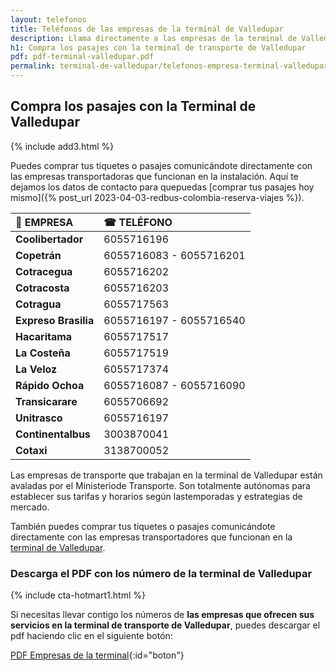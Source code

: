 ```yaml
---
layout: telefonos
title: Teléfonos de las empresas de la terminal de Valledupar
description: Llama directamente a las empresas de la terminal de Valledupar para COMPRAR TUS PASAJES SIN INTERMEDIARIOS. O descarga las lista de números gratis!
h1: Compra los pasajes con la terminal de transporte de Valledupar
pdf: pdf-terminal-valledupar.pdf
permalink: terminal-de-valledupar/telefonos-empresa-terminal-valledupar
---
```

## Compra los pasajes con la Terminal de Valledupar

{% include add3.html %}

Puedes comprar tus tiquetes o pasajes comunicándote directamente con las empresas transportadoras que funcionan en la instalación. Aquí te dejamos los datos de contacto para quepuedas [comprar tus pasajes hoy mismo]({% post_url 2023-04-03-redbus-colombia-reserva-viajes %}).

| 🚌 EMPRESA | ☎ TELÉFONO |
| :--- | :--- |
| **Coolibertador** | 6055716196 |
| **Copetrán** | 6055716083 - 6055716201 |
| **Cotracegua** | 6055716202 |
| **Cotracosta** | 6055716203 |
| **Cotragua** | 6055717563 |
| **Expreso Brasilia** | 6055716197 - 6055716540 |
| **Hacaritama** | 6055717517 |
| **La Costeña** | 6055717519 |
| **La Veloz** | 6055717374 |
| **Rápido Ochoa** | 6055716087 - 6055716090 |
| **Transicarare** | 6055706692 |
| **Unitrasco** | 6055716197 |
| **Continentalbus** | 3003870041 |
| **Cotaxi** | 3138700052 |

Las empresas de transporte que trabajan en la terminal de Valledupar están avaladas por el Ministeriode Transporte. Son totalmente autónomas para establecer sus tarifas y horarios según lastemporadas y estrategias de mercado.

También puedes comprar tus tiquetes o pasajes comunicándote directamente con las empresas transportadores que funcionan en la [terminal de Valledupar]({{'terminal-de-valledupar'|relative_url}} "Terminal de Valledupar").

### Descarga el PDF con los número de la terminal de Valledupar

{% include cta-hotmart1.html %}

Si necesitas llevar contigo los números de **las empresas que ofrecen sus servicios en la terminal de transporte de Valledupar**, puedes descargar el pdf haciendo clic en el siguiente botón:

[PDF Empresas de la terminal]({{'assets/pdf-terminal-valledupar.pdf'|relative_url}}){:id="boton"}
